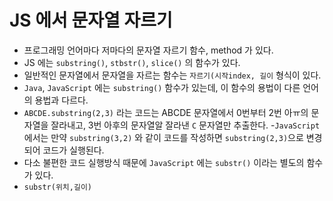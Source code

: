 # JS 에서 문자열 자르기
- 프로그래밍 언어마다 저마다의 문자열 자르기 함수, method 가 있다.
- JS 에는 `substring()`, `stbstr()`, `slice()` 의 함수가 있다.
- 일반적인 문자열에서 문자열을 자르는 함수는 `자르기(시작index, 길이` 형식이 있다.
- `Java`, `JavaScript` 에는 `substring()` 함수가 있는데, 이 함수의 용법이 다른 언어의 용법과 다르다.
- `ABCDE.substring(2,3)` 라는 코드는 ABCDE 문자열에서 0번부터 2번 아ㅠ의 문자열을 잘라내고,
3번 아후의 문자열알 잘라낸 `C` 문자열만 추출한다.
-`JavaScript` 에서는 만약 `substring(3,2)` 와 같이 코드를 작성하면 `substring(2,3)`으로 변경되어 코드가 실행된다.
- 다소 불편한 코드 실행방식 때문에 `JavaScript` 에는 `substr()` 이라는 별도의 함수가 있다.
- `substr(위치,길이)`